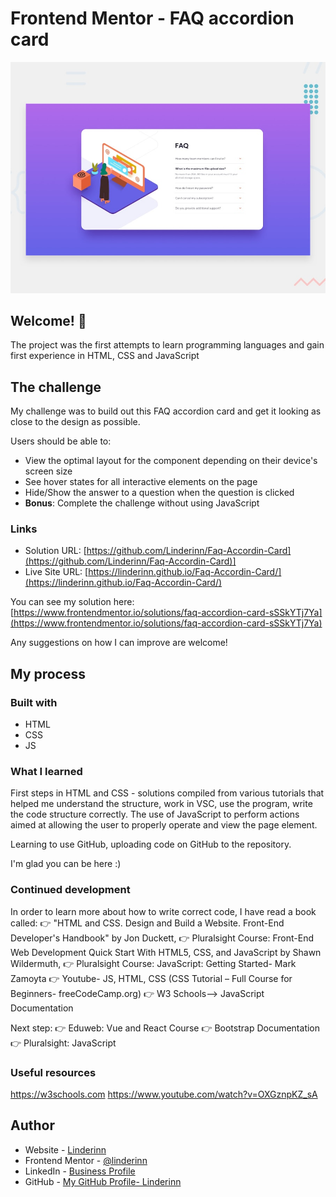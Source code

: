# Frontend Mentor - FAQ accordion card

![Design preview for the FAQ accordion card coding challenge](./design/desktop-preview.jpg)

## Welcome! 👋

The project was the first attempts to learn programming languages and gain first experience in HTML, CSS and JavaScript

## The challenge

My challenge was to build out this FAQ accordion card and get it looking as close to the design as possible.

Users should be able to:

- View the optimal layout for the component depending on their device's screen size
- See hover states for all interactive elements on the page
- Hide/Show the answer to a question when the question is clicked
- **Bonus**: Complete the challenge without using JavaScript

### Links

- Solution URL: [https://github.com/Linderinn/Faq-Accordin-Card](https://github.com/Linderinn/Faq-Accordin-Card)]
- Live Site URL: [https://linderinn.github.io/Faq-Accordin-Card/](https://linderinn.github.io/Faq-Accordin-Card/)

You can see my solution here: [https://www.frontendmentor.io/solutions/faq-accordion-card-sSSkYTj7Ya](https://www.frontendmentor.io/solutions/faq-accordion-card-sSSkYTj7Ya)

Any suggestions on how I can improve are welcome!

## My process

### Built with

- HTML
- CSS
- JS

### What I learned

First steps in HTML and CSS - solutions compiled from various tutorials that helped me understand the structure, work in VSC, use the program, write the code structure correctly. The use of JavaScript to perform actions aimed at allowing the user to properly operate and view the page element.

Learning to use GitHub, uploading code on GitHub to the repository.

I'm glad you can be here :)

### Continued development

In order to learn more about how to write correct code, I have read a book called: 
👉 "HTML and CSS. Design and Build a Website. Front-End Developer's Handbook" by Jon Duckett,
👉 Pluralsight Course: Front-End Web Development Quick Start With HTML5, CSS, and JavaScript by Shawn Wildermuth,
👉 Pluralsight Course: JavaScript: Getting Started- Mark Zamoyta
👉 Youtube- JS, HTML, CSS (CSS Tutorial – Full Course for Beginners- freeCodeCamp.org)
👉 W3 Schools--> JavaScript Documentation

Next step:
👉 Eduweb: Vue and React Course
👉 Bootstrap Documentation
👉 Pluralsight: JavaScript

### Useful resources

https://w3schools.com
https://www.youtube.com/watch?v=OXGznpKZ_sA

## Author

- Website - [Linderinn](http://project1309385.tilda.ws/studio)
- Frontend Mentor - [@linderinn](https://www.frontendmentor.io/profile/linderinn)
- LinkedIn - [Business Profile](https://www.linkedin.com/in/joanna-sibrecht/)
- GitHub - [My GitHub Profile- Linderinn](https://github.com/Linderinn/)
